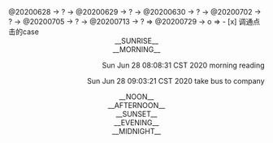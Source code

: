 <link rel="stylesheet"  type="text/css" href="s-activity.css"/>
<td-dc>@20200628 → ? → @20200629 → ? → @20200630 → ? → @20200702 → ? → @20200705 → ? → @20200713 → ? ⇒ @20200729 → o ⇒ </td-dc>
- [x] 调通点击的case    
<center><tb-dc>__SUNRISE__</tb-dc></center>
<center><tb-dc>__MORNING__</tb-dc></center>
<p align="right"><ac-dc>Sun Jun 28 08:08:31 CST 2020 morning reading</ac-dc></p>
<p align="right"><ac-dc>Sun Jun 28 09:03:21 CST 2020 take bus to company</ac-dc></p>
<center><tb-dc>__NOON__</tb-dc></center>
<center><tb-dc>__AFTERNOON__</tb-dc></center>
<center><tb-dc>__SUNSET__</tb-dc></center>
<center><tb-dc>__EVENING__</tb-dc></center>
<center><tb-dc>__MIDNIGHT__</tb-dc></center>
